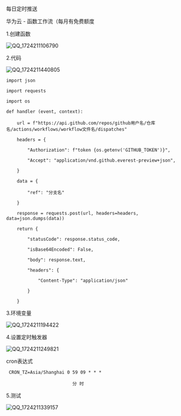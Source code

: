 每日定时推送

华为云 - 函数工作流（每月有免费额度

1.创建函数

![QQ_1724211106790](https://github.com/user-attachments/assets/56cc130f-c391-459b-a5fe-5861df350db8)

2.代码

![QQ_1724211440805](https://github.com/user-attachments/assets/11561414-a679-4733-b833-0d4ec68e7d8d)

    import json

    import requests

    import os

    def handler (event, context):

        url = f"https://api.github.com/repos/github用户名/仓库名/actions/workflows/workflow文件名/dispatches"
    
        headers = {
    
            "Authorization": f"token {os.getenv('GITHUB_TOKEN')}",
        
            "Accept": "application/vnd.github.everest-preview+json",
        
        }
    
        data = {
    
            "ref": "分支名"
        
        }
    
        response = requests.post(url, headers=headers, data=json.dumps(data))
    
        return {
    
            "statusCode": response.status_code,
        
            "isBase64Encoded": False,
        
            "body": response.text,
        
            "headers": {
        
                "Content-Type": "application/json"
            
            }
        
        }
    
3.环境变量

![QQ_1724211194422](https://github.com/user-attachments/assets/9415865d-ff32-4fb6-ad9b-9a97f13421bb)

4.设置定时触发器

![QQ_1724211249821](https://github.com/user-attachments/assets/9ba1a372-f8a1-44b2-a02a-4c10d3c86cda)

cron表达式

     CRON_TZ=Asia/Shanghai 0 59 09 * * *

                             分 时
                        
5.测试

![QQ_1724211339157](https://github.com/user-attachments/assets/bc7032dc-e117-4eac-b6f7-dbd1f1b1d373)
